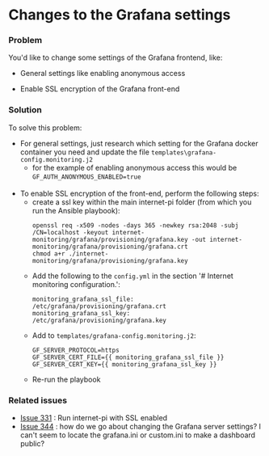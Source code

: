 # Changes to the Grafana settings

### Problem
You'd like to change some settings of the Grafana frontend, like:

* General settings like enabling anonymous access

* Enable SSL encryption of the Grafana front-end

### Solution
To solve this problem:

* For general settings, just research which setting for the Grafana docker container you need and update the file `templates\grafana-config.monitoring.j2`
    * for the example of enabling anonymous access this would be `GF_AUTH_ANONYMOUS_ENABLED=true`
    <br><br>
* To enable SSL encryption of the front-end, perform the following steps:
    * create a ssl key within the main internet-pi folder (from which you run the Ansible playbook):
        ```
        openssl req -x509 -nodes -days 365 -newkey rsa:2048 -subj /CN=localhost -keyout internet-monitoring/grafana/provisioning/grafana.key -out internet-monitoring/grafana/provisioning/grafana.crt
        chmod a+r ./internet-monitoring/grafana/provisioning/grafana.key
        ```
    * Add the following to the `config.yml` in the section '# Internet monitoring configuration.':
        ```
        monitoring_grafana_ssl_file: /etc/grafana/provisioning/grafana.crt
        monitoring_grafana_ssl_key: /etc/grafana/provisioning/grafana.key
        ```
    * Add to `templates/grafana-config.monitoring.j2`:
        ```
        GF_SERVER_PROTOCOL=https
        GF_SERVER_CERT_FILE={{ monitoring_grafana_ssl_file }}
        GF_SERVER_CERT_KEY={{ monitoring_grafana_ssl_key }} 
        ```
    * Re-run the playbook

### Related issues

* [Issue 331]((https://github.com/geerlingguy/internet-pi/issues/331)) : Run internet-pi with SSL enabled
* [Issue 344](https://github.com/geerlingguy/internet-pi/issues/344) : how do we go about changing the Grafana server settings? I can't seem to locate the grafana.ini or custom.ini to make a dashboard public?